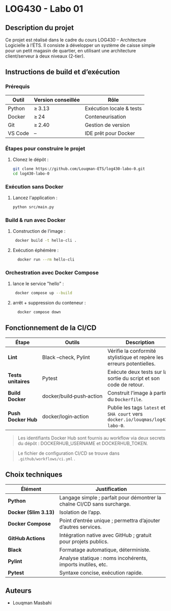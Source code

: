 # LOG430 - Labo 01

## Description du projet

Ce projet est réalisé dans le cadre du cours LOG430 – Architecture Logicielle à l’ÉTS. Il consiste à développer un système de caisse simple pour un petit magasin de quartier, en utilisant une architecture client/serveur à deux niveaux (2-tier).

## Instructions de build et d’exécution

### Prérequis
| Outil | Version conseillée | Rôle |
|-------|-------------------|------|
| Python | ≥ 3.13 | Exécution locale & tests |
| Docker | ≥ 24 | Conteneurisation |
| Git | ≥ 2.40 | Gestion de version |
|VS Code | – | IDE prêt pour Docker |

### Étapes pour construire le projet

1. Clonez le dépôt :
     ```bash
     git clone https://github.com/Louqman-ETS/log430-labo-0.git
     cd log430-labo-0
     ```
     
### Exécution sans Docker

1. Lancez l'application :
     ```bash
     python src/main.py
     ```
     
### Build & run avec Docker

1. Construction de l’image :
    ```bash
     docker build -t hello-cli .
     ```

2. Exécution éphémère :
   ```bash
     docker run --rm hello-cli
   ```
### Orchestration avec Docker Compose

1. lance le service "hello" :
    ```bash
     docker compose up --build 
    ```

3. arrêt + suppression du conteneur :

   ```bash
     docker compose down
   ```

## Fonctionnement de la CI/CD

| Étape               | Outils                   | Description                                                                    |
| ------------------- | ------------------------ | ------------------------------------------------------------------------------ |
| **Lint**            | Black –check, Pylint     | Vérifie la conformité stylistique et repère les erreurs potentielles.          |
| **Tests unitaires** | Pytest                   | Exécute deux tests sur la sortie du script et son code de retour.              |
| **Build Docker**    | docker/build‑push‑action | Construit l’image à partir du `Dockerfile`.                                    |
| **Push Docker Hub** | docker/login‑action      | Publie les tags `latest` et `SHA court` vers `docker.io/louqmas/log430-labo-0`. |

> Les identifiants Docker Hub sont fournis au workflow via deux secrets du dépôt :
> DOCKERHUB_USERNAME et DOCKERHUB_TOKEN.

> Le fichier de configuration CI/CD se trouve dans `.github/workflows/ci.yml` .

## Choix techniques

| Élément                | Justification                                                                         |
| ---------------------- | ------------------------------------------------------------------------------------- |
| **Python**             | Langage simple ; parfait pour démontrer la chaîne CI/CD sans surcharge.               |
| **Docker (Slim 3.13)** | Isolation de l’app.                                                                   |
| **Docker Compose**     | Point d’entrée unique ; permettra d’ajouter d’autres services.                        |
| **GitHub Actions**     | Intégration native avec GitHub ; gratuit pour projets publics.                        |
| **Black**              | Formatage automatique, déterministe.                                                  |
| **Pylint**             | Analyse statique : noms incohérents, imports inutiles, etc.                           |
| **Pytest**             | Syntaxe concise, exécution rapide.                                                    |

## Auteurs

- Louqman Masbahi
